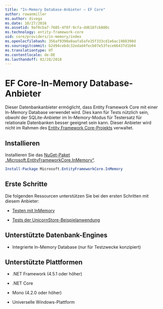 ```yaml
---
title: "In-Memory Database-Anbieter – EF Core"
author: rowanmiller
ms.author: divega
ms.date: 10/27/2016
ms.assetid: 9af0cba7-7605-4f8f-9cfa-dd616fcb880c
ms.technology: entity-framework-core
uid: core/providers/in-memory/index
ms.openlocfilehash: 356af9390a8aafa5afe35f333cd1e6ac1988390d
ms.sourcegitcommit: b2d94cebdc32edad4fecb07e53fece66437d1b04
ms.translationtype: HT
ms.contentlocale: de-DE
ms.lasthandoff: 02/28/2018
---
```

# <a name="ef-core-in-memory-database-provider"></a>EF Core-In-Memory Database-Anbieter

Dieser Datenbankanbieter ermöglicht, dass Entity Framework Core mit einer In-Memory Database verwendet wird. Dies kann für Tests nützlich sein, obwohl der SQLite-Anbieter im In-Memory-Modus für Testersatz für relationale Datenbanken besser geeignet sein kann. Dieser Anbieter wird nicht im Rahmen des [Entity Framework Core-Projekts](https://github.com/aspnet/EntityFrameworkCore) verwaltet.

## <a name="install"></a>Installieren

Installieren Sie das [NuGet-Paket „Microsoft.EntityFrameworkCore.InMemory“](https://www.nuget.org/packages/Microsoft.EntityFrameworkCore.InMemory/).

``` powershell
Install-Package Microsoft.EntityFrameworkCore.InMemory
```

## <a name="get-started"></a>Erste Schritte

Die folgenden Ressourcen unterstützen Sie bei den ersten Schritten mit diesem Anbieter:
* [Testen mit InMemory](../../miscellaneous/testing/in-memory.md)

* [Tests der UnicornStore-Beispielanwendung](https://github.com/rowanmiller/UnicornStore/blob/master/UnicornStore/src/UnicornStore.Tests/Controllers/ShippingControllerTests.cs)

## <a name="supported-database-engines"></a>Unterstützte Datenbank-Engines

* Integrierte In-Memory Database (nur für Testzwecke konzipiert)

## <a name="supported-platforms"></a>Unterstützte Plattformen

* .NET Framework (4.5.1 oder höher)

* .NET Core

* Mono (4.2.0 oder höher)

* Universelle Windows-Plattform
